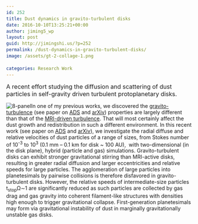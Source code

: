 ```yaml
---
id: 252
title: Dust dynamics in gravito-turbulent disks
date: 2016-10-10T13:25:21+00:00
author: jiming5_wp
layout: post
guid: http://jimingshi.us/?p=252
permalink: /dust-dynamics-in-gravito-turbulent-disks/
image: /assets/gt-2-collage-1.png

categories: Research Work
---
```

<span style="font-size: 12pt;">A recent effort studying the diffusion and scattering of dust particles in self-gravity driven turbulent protoplanetary disks. </span>

<span style="font-size: 12pt;"><!--more-->

<img class=" wp-image-254 alignleft" src="/assets/8-panel-1-171x300.png" alt="8-panel" width="286" height="501" srcset="/assets/8-panel-1-171x300.png 171w, /assets/8-panel-1-585x1024.png 585w, /assets/8-panel-1.png 600w" sizes="(max-width: 286px) 100vw, 286px" />In one of my previous works, we discovered the <a href="http://jimingshi.us/main-page/research/ppd/#gt">gravito-turbulence</a> (see paper on <a href="http://adsabs.harvard.edu/abs/2014ApJ...789...34S">ADS</a> and <a href="https://arxiv.org/abs/1405.3291">arXiv</a>) properties are largely different than that of the <a href="http://jimingshi.us/main-page/research/mri">MRI-driven turbulence</a>. That will most certainly affect the dust growth and redistribution in such a different environment. In this recent work (see paper on <a href="http://adsabs.harvard.edu/abs/2016MNRAS.459..982S">ADS</a> and <a href="https://arxiv.org/abs/1603.06575">arXiv</a>), we investigate the radial diffuse and relative velocities of dust particles of a range of sizes, from Stokes number of 10<sup>-3</sup> to 10<sup>3</sup> (0.1 mm &#8211; 0.1 km for disk ~ 100 AU),  with two-dimensional (in the disk plane), hybrid (particle and gas) simulations. Gravito-turbulent disks can exhibit stronger gravitational stirring than MRI-active disks, resulting in greater radial diffusion and larger eccentricities and relative speeds for large particles. The agglomeration of large particles into planetesimals by pairwise collisions is therefore disfavored in gravito-turbulent disks. However, the relative speeds of intermediate-size particles <span id="MathJax-Element-3-Frame" class="MathJax" tabindex="0"><span id="MathJax-Span-17" class="math"><span id="MathJax-Span-18" class="mrow"><span id="MathJax-Span-19" class="msubsup"><span id="MathJax-Span-20" class="mi">t</span><sub><span id="MathJax-Span-21" class="texatom"><span id="MathJax-Span-22" class="mrow"><span id="MathJax-Span-23" class="mi">s</span><span id="MathJax-Span-24" class="mi">t</span><span id="MathJax-Span-25" class="mi">o</span><span id="MathJax-Span-26" class="mi">p</span></span></span></sub></span><span id="MathJax-Span-27" class="mi">Ω</span><span id="MathJax-Span-28" class="mo">∼</span><span id="MathJax-Span-29" class="mn">1</span></span></span></span> are significantly reduced as such particles are collected by gas drag and gas gravity into coherent filament-like structures with densities high enough to trigger gravitational collapse. First-generation planetesimals may form via gravitational instability of dust in marginally gravitationally unstable gas disks.</span>
